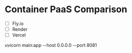 # Container PaaS Comparison

- [ ] Fly.io
- [ ] Render
- [ ] Vercel

uvicorn main:app --host 0.0.0.0 --port 8081
